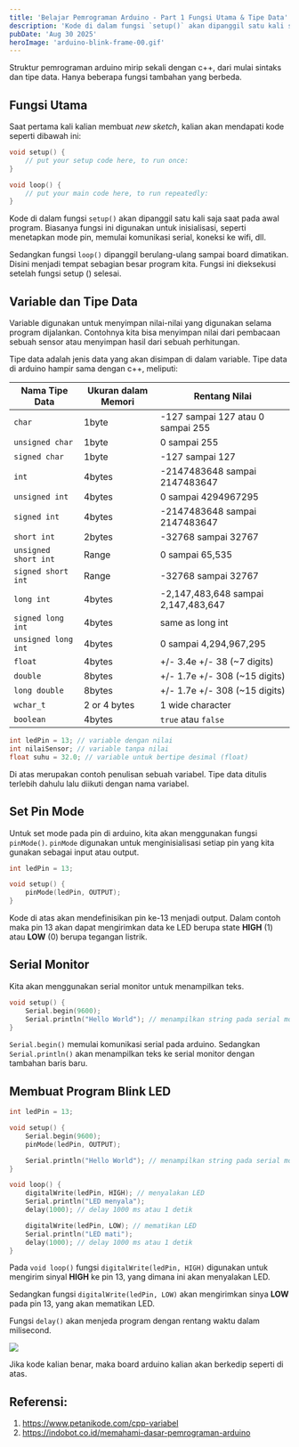 ```yaml
---
title: 'Belajar Pemrograman Arduino - Part 1 Fungsi Utama & Tipe Data'
description: 'Kode di dalam fungsi `setup()` akan dipanggil satu kali saja saat pada awal program. Biasanya fungsi ini digunakan untuk inisialisasi, seperti menetapkan mode pin, memulai komunikasi serial, koneksi ke wifi, dll.'
pubDate: 'Aug 30 2025'
heroImage: 'arduino-blink-frame-00.gif'
---
```


Struktur pemrograman arduino mirip sekali dengan c++, dari mulai sintaks dan tipe data. Hanya beberapa fungsi tambahan yang berbeda.
## Fungsi Utama
Saat pertama kali kalian membuat *new sketch*, kalian akan mendapati kode seperti dibawah ini:
```c++
void setup() {
	// put your setup code here, to run once:
}

void loop() {
	// put your main code here, to run repeatedly:
}
```

Kode di dalam fungsi `setup()` akan dipanggil satu kali saja saat pada awal program. Biasanya fungsi ini digunakan untuk inisialisasi, seperti menetapkan mode pin, memulai komunikasi serial, koneksi ke wifi, dll.

Sedangkan fungsi `loop()` dipanggil berulang-ulang sampai board dimatikan. Disini menjadi tempat sebagian besar program kita. Fungsi ini dieksekusi setelah fungsi setup () selesai.
## Variable dan Tipe Data
Variable digunakan untuk menyimpan nilai-nilai yang digunakan selama program dijalankan. Contohnya kita bisa menyimpan nilai dari pembacaan sebuah sensor atau menyimpan hasil dari sebuah perhitungan.

Tipe data adalah jenis data yang akan disimpan di dalam variable. Tipe data di arduino hampir sama dengan c++, meliputi:

| Nama Tipe Data       | Ukuran dalam Memori | Rentang Nilai                       |
| -------------------- | ------------------- | ----------------------------------- |
| `char`               | 1byte               | -127 sampai 127 atau 0 sampai 255   |
| `unsigned char`      | 1byte               | 0 sampai 255                        |
| `signed char`        | 1byte               | -127 sampai 127                     |
| `int`                | 4bytes              | -2147483648 sampai 2147483647       |
| `unsigned int`       | 4bytes              | 0 sampai 4294967295                 |
| `signed int`         | 4bytes              | -2147483648 sampai 2147483647       |
| `short int`          | 2bytes              | -32768 sampai 32767                 |
| `unsigned short int` | Range               | 0 sampai 65,535                     |
| `signed short int`   | Range               | -32768 sampai 32767                 |
| `long int`           | 4bytes              | -2,147,483,648 sampai 2,147,483,647 |
| `signed long int`    | 4bytes              | same as long int                    |
| `unsigned long int`  | 4bytes              | 0 sampai 4,294,967,295              |
| `float`              | 4bytes              | +/- 3.4e +/- 38 (~7 digits)         |
| `double`             | 8bytes              | +/- 1.7e +/- 308 (~15 digits)       |
| `long double`        | 8bytes              | +/- 1.7e +/- 308 (~15 digits)       |
| `wchar_t`            | 2 or 4 bytes        | 1 wide character                    |
| `boolean`            | 4bytes              | `true` atau `false`                 |

```c++
int ledPin = 13; // variable dengan nilai
int nilaiSensor; // variable tanpa nilai
float suhu = 32.0; // variable untuk bertipe desimal (float)
```

Di atas merupakan contoh penulisan sebuah variabel. Tipe data ditulis terlebih dahulu lalu diikuti dengan nama variabel.

## Set Pin Mode
Untuk set mode pada pin di arduino, kita akan menggunakan fungsi `pinMode()`. `pinMode` digunakan untuk menginisialisasi setiap pin yang kita gunakan sebagai input atau output.

```cpp
int ledPin = 13;

void setup() {
	pinMode(ledPin, OUTPUT);
}
```

Kode di atas akan mendefinisikan pin ke-13 menjadi output. Dalam contoh maka pin 13 akan dapat mengirimkan data ke LED berupa state **HIGH** (1) atau **LOW** (0) berupa tegangan listrik.

## Serial Monitor
Kita akan menggunakan serial monitor untuk menampilkan teks.
```cpp
void setup() {
	Serial.begin(9600);
	Serial.println("Hello World"); // menampilkan string pada serial monitor
}
```

`Serial.begin()` memulai komunikasi serial pada arduino. Sedangkan `Serial.println()` akan menampilkan teks ke serial monitor dengan tambahan baris baru.

## Membuat Program Blink LED

```cpp
int ledPin = 13;

void setup() {
	Serial.begin(9600);
	pinMode(ledPin, OUTPUT);

	Serial.println("Hello World"); // menampilkan string pada serial monitor
}

void loop() {
	digitalWrite(ledPin, HIGH); // menyalakan LED
	Serial.println("LED menyala");
	delay(1000); // delay 1000 ms atau 1 detik

	digitalWrite(ledPin, LOW); // mematikan LED
	Serial.println("LED mati");
	delay(1000); // delay 1000 ms atau 1 detik
}
```

Pada `void loop()` fungsi `digitalWrite(ledPin, HIGH)` digunakan untuk mengirim sinyal **HIGH** ke pin 13, yang dimana ini akan menyalakan LED.

Sedangkan fungsi `digitalWrite(ledPin, LOW)` akan mengirimkan sinya **LOW** pada pin 13, yang akan mematikan LED.

Fungsi `delay()` akan menjeda program dengan rentang waktu dalam milisecond.

![](/arduino-blink.gif)

Jika kode kalian benar, maka board arduino kalian akan berkedip seperti di atas.


## Referensi:
1. https://www.petanikode.com/cpp-variabel
2. https://indobot.co.id/memahami-dasar-pemrograman-arduino
